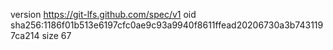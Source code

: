 version https://git-lfs.github.com/spec/v1
oid sha256:1186f01b513e6197cfc0ae9c93a9940f8611ffead20206730a3b7431197ca214
size 67
